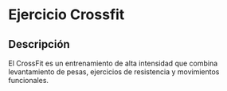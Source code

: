 # Ejercicio Crossfit

## Descripción
El CrossFit es un entrenamiento de alta intensidad que combina levantamiento de pesas, ejercicios de resistencia y movimientos funcionales.